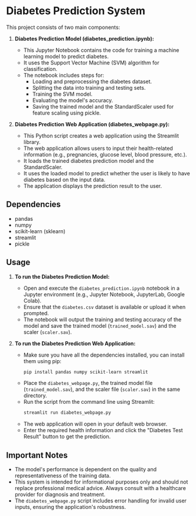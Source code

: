 # Diabetes Prediction System

This project consists of two main components:

1.  **Diabetes Prediction Model (diabetes_prediction.ipynb):**
    * This Jupyter Notebook contains the code for training a machine learning model to predict diabetes.
    * It uses the Support Vector Machine (SVM) algorithm for classification.
    * The notebook includes steps for:
        * Loading and preprocessing the diabetes dataset.
        * Splitting the data into training and testing sets.
        * Training the SVM model.
        * Evaluating the model's accuracy.
        * Saving the trained model and the StandardScaler used for feature scaling using pickle.

2.  **Diabetes Prediction Web Application (diabetes_webpage.py):**
    * This Python script creates a web application using the Streamlit library.
    * The web application allows users to input their health-related information (e.g., pregnancies, glucose level, blood pressure, etc.).
    * It loads the trained diabetes prediction model and the StandardScaler.
    * It uses the loaded model to predict whether the user is likely to have diabetes based on the input data.
    * The application displays the prediction result to the user.

##   Dependencies

* pandas
* numpy
* scikit-learn (sklearn)
* streamlit
* pickle

##   Usage

1.  **To run the Diabetes Prediction Model:**
    * Open and execute the `diabetes_prediction.ipynb` notebook in a Jupyter environment (e.g., Jupyter Notebook, JupyterLab, Google Colab).
    * Ensure that the `diabetes.csv` dataset is available or upload it when prompted.
    * The notebook will output the training and testing accuracy of the model and save the trained model (`trained_model.sav`) and the scaler (`scaler.sav`).

2.  **To run the Diabetes Prediction Web Application:**

    * Make sure you have all the dependencies installed, you can install them using pip:
        ```bash
        pip install pandas numpy scikit-learn streamlit
        ```
    * Place the `diabetes_webpage.py`, the trained model file (`trained_model.sav`), and the scaler file (`scaler.sav`) in the same directory.
    * Run the script from the command line using Streamlit:
        ```bash
        streamlit run diabetes_webpage.py
        ```
    * The web application will open in your default web browser.
    * Enter the required health information and click the "Diabetes Test Result" button to get the prediction.

##   Important Notes

* The model's performance is dependent on the quality and representativeness of the training data.
* This system is intended for informational purposes only and should not replace professional medical advice. Always consult with a healthcare provider for diagnosis and treatment.
* The `diabetes_webpage.py` script includes error handling for invalid user inputs, ensuring the application's robustness.
```